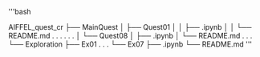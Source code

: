 '''bash

AIFFEL_quest_cr
├── MainQuest
│   ├── Quest01
│   │   ├── .ipynb
│   │   └── README.md
.		.
.		.
.		.
│   └── Quest08
│       ├── .ipynb
│       └── README.md
.
.
.
└── Exploration
    ├── Ex01
    .
    .
    .
    └── Ex07
        ├── .ipynb
        └── README.md
'''
